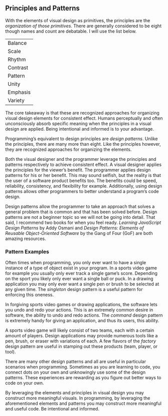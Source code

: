 ## Principles and Patterns

With the elements of visual design as primitives, the principles are the *organization of those primitives*. There are generally considered to be eight though names and count are debatable. I will use the list below.

<table>
  <tr>
    <td>Balance</td>
  </tr>
  <tr>
    <td>Scale</td>
  </tr>
  <tr>
    <td>Rhythm</td>
  </tr>
  <tr>
    <td>Contrast</td>
  </tr>
  <tr>
    <td>Pattern</td>
  </tr>
  <tr>
    <td>Unity</td>
  </tr>
  <tr>
    <td>Emphasis</td>
  </tr>
  <tr>
    <td>Variety</td>
  </tr>
</table>

The core takeaway is that these are recognized approaches for organizing visual design elements for consistent effect. Humans perceptually and often unconsciously absorb specific meaning when the principles in a visual design are applied. Being intentional and informed is to your advantage.

Programming’s equivalent to design principles are *design patterns*. Unlike the principles, there are many more than eight. Like the principles however, they are recognized approaches for organizing the elements.

Both the visual designer and the programmer leverage the principles and patterns respectively to achieve consistent effect. A visual designer applies the principles for the viewer’s benefit. The programmer applies design patterns for his or her benefit. This may sound selfish, but the reality is that the user of a software product benefits too. The benefits could be speed, reliability, consistency, and flexibility for example. Additionally, using design patterns allows other programmers to better understand a program’s code design.

Design patterns allow the programmer to take an approach that solves a general problem that is common and that has been solved before. Design patterns are not a beginner topic so we will not be going into detail. That said, I recommend two books for when you feel ready. *Learning JavaScript Design Patterns* by Addy Osmani and *Design Patterns: Elements of Reusable Object-Oriented Software* by the Gang of Four (GoF) are both amazing resources.

### Pattern Examples

Often times when programming, you only ever want to have a single instance of a type of object exist in your program. In a sports video game for example you usually only ever track a single game’s score. Depending on the sport you likely only ever want a single ball or puck. In a drawing application you may only ever want a single pen or brush to be selected at any given time. The *singleton* design pattern is a useful pattern for enforcing this oneness.

In forgiving sports video games or drawing applications, the software lets you undo and redo your actions. This is an extremely common desire in software, the ability to undo and redo actions. The *command* design pattern is extremely handy for giving an application, and thus its users, this ability.

A sports video game will likely consist of two teams, each with a certain amount of players. Design applications may provide numerous tools like a pen, brush, or eraser with variations of each. A few flavors of the *factory* design pattern are useful in stamping out these products (team, player, or tool).

There are many other design patterns and all are useful in particular scenarios when programming. Sometimes as you are learning to code, you connect dots on your own and unknowingly use some of the design patterns. These experiences are rewarding as you figure out better ways to code on your own.

By leveraging the elements and principles in visual design you may construct more meaningful visuals. In programming, by leveraging the aforementioned elements and patterns you may construct more meaningful and useful code. Be intentional and informed.
